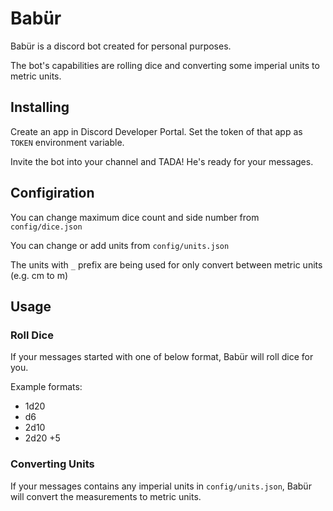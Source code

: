 # Babür

Babür is a discord bot created for personal purposes.

The bot's capabilities are rolling dice and converting some imperial units to metric units.

## Installing

Create an app in Discord Developer Portal. Set the token of that app as `TOKEN` environment variable.

Invite the bot into your channel and TADA! He's ready for your messages.

## Configiration

You can change maximum dice count and side number from `config/dice.json`

You can change or add units from `config/units.json`

The units with `_` prefix are being used for only convert between metric units (e.g. cm to m)

## Usage

### Roll Dice

If your messages started with one of below format, Babür will roll dice for you.

Example formats:
- 1d20
- d6
- 2d10
- 2d20 +5

### Converting Units

If your messages contains any imperial units in `config/units.json`, Babür will convert the measurements to metric units.